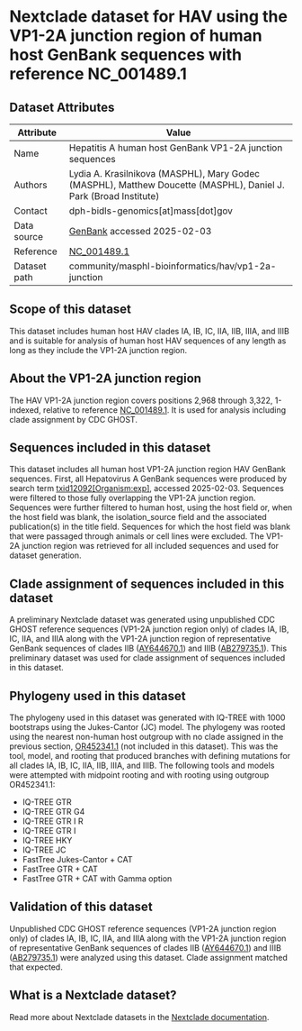 # Nextclade dataset for HAV using the VP1-2A junction region of human host GenBank sequences with reference NC_001489.1

## Dataset Attributes

| Attribute            | Value                                                                                                            |
| -------------------- | ---------------------------------------------------------------------------------------------------------------- |
| Name                 | Hepatitis A human host GenBank VP1-2A junction sequences                                                         |
| Authors              | Lydia A. Krasilnikova (MASPHL), Mary Godec (MASPHL), Matthew Doucette (MASPHL), Daniel J. Park (Broad Institute) |
| Contact              | dph-bidls-genomics[at]mass[dot]gov                                                                               |
| Data source          | [GenBank](https://www.ncbi.nlm.nih.gov/genbank/) accessed 2025-02-03                                             |
| Reference            | [NC_001489.1](https://www.ncbi.nlm.nih.gov/nuccore/NC_001489.1)                                                  |
| Dataset path         | community/masphl-bioinformatics/hav/vp1-2a-junction                                                              |

## Scope of this dataset

This dataset includes human host HAV clades IA, IB, IC, IIA, IIB, IIIA, and IIIB and is suitable for analysis of human host HAV sequences of any length as long as they include the VP1-2A junction region.

## About the VP1-2A junction region

The HAV VP1-2A junction region covers positions 2,968 through 3,322, 1-indexed, relative to reference [NC_001489.1](https://www.ncbi.nlm.nih.gov/nuccore/NC_001489.1). It is used for analysis including clade assignment by CDC GHOST.

## Sequences included in this dataset

This dataset includes all human host VP1-2A junction region HAV GenBank sequences. First, all Hepatovirus A GenBank sequences were produced by search term [txid12092\[Organism:exp\]](https://www.ncbi.nlm.nih.gov/nuccore/?term=txid12092[Organism:exp]), accessed 2025-02-03. Sequences were filtered to those fully overlapping the VP1-2A junction region. Sequences were further filtered to human host, using the host field or, when the host field was blank, the isolation_source field and the associated publication(s) in the title field. Sequences for which the host field was blank that were passaged through animals or cell lines were excluded. The VP1-2A junction region was retrieved for all included sequences and used for dataset generation.

## Clade assignment of sequences included in this dataset

A preliminary Nextclade dataset was generated using unpublished CDC GHOST reference sequences (VP1-2A junction region only) of clades IA, IB, IC, IIA, and IIIA along with the VP1-2A junction region of representative GenBank sequences of clades IIB ([AY644670.1](https://www.ncbi.nlm.nih.gov/nuccore/AY644670.1)) and IIIB ([AB279735.1](https://www.ncbi.nlm.nih.gov/nuccore/AB279735.1)). This preliminary dataset was used for clade assignment of sequences included in this dataset.

## Phylogeny used in this dataset

The phylogeny used in this dataset was generated with IQ-TREE with 1000 bootstraps using the Jukes-Cantor (JC) model. The phylogeny was rooted using the nearest non-human host outgroup with no clade assigned in the previous section, [OR452341.1](https://www.ncbi.nlm.nih.gov/nuccore/OR452341.1) (not included in this dataset). This was the tool, model, and rooting that produced branches with defining mutations for all clades IA, IB, IC, IIA, IIB, IIIA, and IIIB. The following tools and models were attempted with midpoint rooting and with rooting using outgroup OR452341.1:
- IQ-TREE GTR
- IQ-TREE GTR G4
- IQ-TREE GTR I R
- IQ-TREE GTR I
- IQ-TREE HKY
- IQ-TREE JC
- FastTree Jukes-Cantor + CAT
- FastTree GTR + CAT
- FastTree GTR + CAT with Gamma option

## Validation of this dataset

Unpublished CDC GHOST reference sequences (VP1-2A junction region only) of clades IA, IB, IC, IIA, and IIIA along with the VP1-2A junction region of representative GenBank sequences of clades IIB ([AY644670.1](https://www.ncbi.nlm.nih.gov/nuccore/AY644670.1)) and IIIB ([AB279735.1](https://www.ncbi.nlm.nih.gov/nuccore/AB279735.1)) were analyzed using this dataset. Clade assignment matched that expected.

## What is a Nextclade dataset?

Read more about Nextclade datasets in the [Nextclade documentation](https://docs.nextstrain.org/projects/nextclade/en/stable/user/datasets.html).
